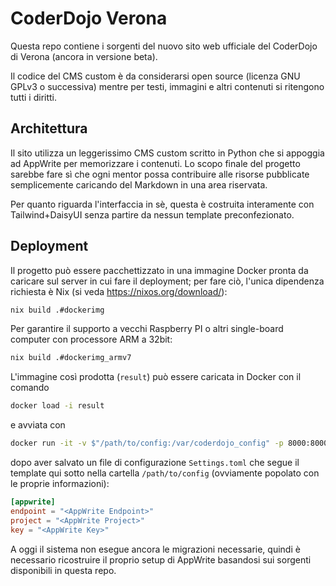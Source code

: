 # CoderDojo Verona

Questa repo contiene i sorgenti del nuovo sito web ufficiale del CoderDojo di Verona (ancora in versione beta).

Il codice del CMS custom è da considerarsi open source (licenza GNU GPLv3 o successiva) mentre per testi, immagini e
altri contenuti si ritengono tutti i diritti.

## Architettura

Il sito utilizza un leggerissimo CMS custom scritto in Python che si appoggia ad AppWrite per memorizzare i contenuti.
Lo scopo finale del progetto sarebbe fare sì che ogni mentor possa contribuire alle risorse pubblicate semplicemente
caricando del Markdown in una area riservata.

Per quanto riguarda l'interfaccia in sè, questa è costruita interamente con Tailwind+DaisyUI senza partire da nessun
template preconfezionato.

## Deployment

Il progetto può essere pacchettizzato in una immagine Docker pronta da caricare sul server in cui fare il deployment;
per fare ciò, l'unica dipendenza richiesta è Nix (si veda https://nixos.org/download/):

```bash
nix build .#dockerimg
```

Per garantire il supporto a vecchi Raspberry PI o altri single-board computer con processore ARM a 32bit:

```bash
nix build .#dockerimg_armv7
```

L'immagine così prodotta (`result`) può essere caricata in Docker con il comando

```bash
docker load -i result
```

e avviata con

```bash
docker run -it -v $"/path/to/config:/var/coderdojo_config" -p 8000:8000 --rm coderdojo_portal:0.1.0
```

dopo aver salvato un file di configurazione `Settings.toml` che segue il template qui sotto nella cartella
`/path/to/config` (ovviamente popolato con le proprie informazioni):

```toml
[appwrite]
endpoint = "<AppWrite Endpoint>"
project = "<AppWrite Project>"
key = "<AppWrite Key>"
```

A oggi il sistema non esegue ancora le migrazioni necessarie, quindi è necessario ricostruire il proprio setup di
AppWrite basandosi sui sorgenti disponibili in questa repo.